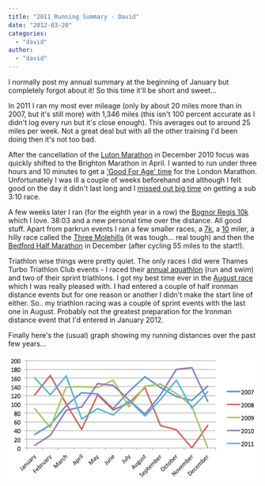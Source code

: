 ```yaml
---
title: "2011 Running Summary - David"
date: "2012-03-20"
categories: 
  - "david"
author: 
  - "david"
---
```


I normally post my annual summary at the beginning of January but completely forgot about it! So this time it'll be short and sweet...

In 2011 I ran my most ever mileage (only by about 20 miles more than in 2007, but it's still more) with 1,346 miles (this isn't 100 percent accurate as I didn't log every run but it's close enough). This averages out to around 25 miles per week. Not a great deal but with all the other training I'd been doing then it's not too bad.

After the cancellation of the [Luton Marathon](/2010/12/luton-marathon-2010-or-not/ "Luton Marathon 2010....or not!") in December 2010 focus was quickly shifted to the Brighton Marathon in April. I wanted to run under three hours and 10 minutes to get a ['Good For Age' time](http://www.virginlondonmarathon.com/marathon-centre/enter-virgin-london-marathon/good-for-age-entries/) for the London Marathon. Unfortunately I was ill a couple of weeks beforehand and although I felt good on the day it didn't last long and I [missed out big time](/2011/04/brighton-marathon-2011-not-my-greatest-day/ "Brighton Marathon 2011 - Not my greatest day!") on getting a sub 3:10 race.

A few weeks later I ran (for the eighth year in a row) the [Bognor Regis 10k](/2011/05/bognor-prom-10k-15-may-2011/ "Bognor Prom 10k - 15 May 2011") which I love. 38:03 and a new personal time over the distance. All good stuff. Apart from parkrun events I ran a few smaller races, a [7k](/2011/07/the-31st-wedding-day-7k-race/ "The 31st Wedding Day 7k Race"), a [10](/2011/10/cabbage-patch-10-16-october-2011/ "Cabbage Patch 10 - 16 October 2011") miler, a hilly race called the [Three Molehills](/2011/11/the-three-molehills-27-november-2011/ "The Three Molehills - 27 November 2011") (it was tough... real tough) and then the [Bedford Half Marathon](/2011/12/bedford-harriers-half-marathon-2011-david/ "Bedford Harriers Half Marathon 2011 (David)") in December (after cycling 55 miles to the start!).

Triathlon wise things were pretty quiet. The only races I did were Thames Turbo Triathlon Club events - I raced their [annual aquathlon](/2011/07/thames-turbo-aquathlon-23-june-2011/ "Thames Turbo Aquathlon - 23 June 2011") (run and swim) and two of their sprint triathlons. I got my best time ever in the [August race](/2011/09/thames-turbo-triathlon-2011-series-race-4/ "Thames Turbo Triathlon 2011 Series - Race 4") which I was really pleased with. I had entered a couple of half ironman distance events but for one reason or another I didn't make the start line of either. So.. my triathlon racing was a couple of sprint events with the last one in August. Probably not the greatest preparation for the Ironman distance event that I'd entered in January 2012.

Finally here's the (usual) graph showing my running distances over the past few years...

![](/images/2012/2011-running-summary-07-to-11.png "2011-running-summary-07-to-11")
